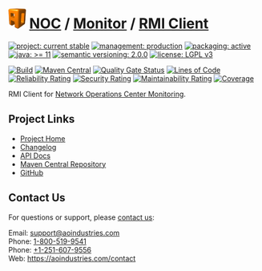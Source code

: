 # [<img src="ao-logo.png" alt="AO Logo" width="35" height="40">](https://github.com/ao-apps) [NOC](https://github.com/ao-apps/noc) / [Monitor](https://github.com/ao-apps/noc-monitor) / [RMI Client](https://github.com/ao-apps/noc-monitor-rmi-client)

[![project: current stable](https://aoindustries.com/ao-badges/project-current-stable.svg)](https://aoindustries.com/life-cycle#project-current-stable)
[![management: production](https://aoindustries.com/ao-badges/management-production.svg)](https://aoindustries.com/life-cycle#management-production)
[![packaging: active](https://aoindustries.com/ao-badges/packaging-active.svg)](https://aoindustries.com/life-cycle#packaging-active)  
[![java: &gt;= 11](https://aoindustries.com/ao-badges/java-11.svg)](https://docs.oracle.com/en/java/javase/11/)
[![semantic versioning: 2.0.0](https://aoindustries.com/ao-badges/semver-2.0.0.svg)](http://semver.org/spec/v2.0.0.html)
[![license: LGPL v3](https://aoindustries.com/ao-badges/license-lgpl-3.0.svg)](https://www.gnu.org/licenses/lgpl-3.0)

[![Build](https://github.com/ao-apps/noc-monitor-rmi-client/workflows/Build/badge.svg?branch=master)](https://github.com/ao-apps/noc-monitor-rmi-client/actions?query=workflow%3ABuild)
[![Maven Central](https://maven-badges.herokuapp.com/maven-central/com.aoindustries/noc-monitor-rmi-client/badge.svg)](https://maven-badges.herokuapp.com/maven-central/com.aoindustries/noc-monitor-rmi-client)
[![Quality Gate Status](https://sonarcloud.io/api/project_badges/measure?branch=master&project=com.aoapps.platform%3Anoc-monitor-rmi-client&metric=alert_status)](https://sonarcloud.io/dashboard?branch=master&id=com.aoapps.platform%3Anoc-monitor-rmi-client)
[![Lines of Code](https://sonarcloud.io/api/project_badges/measure?branch=master&project=com.aoapps.platform%3Anoc-monitor-rmi-client&metric=ncloc)](https://sonarcloud.io/component_measures?branch=master&id=com.aoapps.platform%3Anoc-monitor-rmi-client&metric=ncloc)  
[![Reliability Rating](https://sonarcloud.io/api/project_badges/measure?branch=master&project=com.aoapps.platform%3Anoc-monitor-rmi-client&metric=reliability_rating)](https://sonarcloud.io/component_measures?branch=master&id=com.aoapps.platform%3Anoc-monitor-rmi-client&metric=Reliability)
[![Security Rating](https://sonarcloud.io/api/project_badges/measure?branch=master&project=com.aoapps.platform%3Anoc-monitor-rmi-client&metric=security_rating)](https://sonarcloud.io/component_measures?branch=master&id=com.aoapps.platform%3Anoc-monitor-rmi-client&metric=Security)
[![Maintainability Rating](https://sonarcloud.io/api/project_badges/measure?branch=master&project=com.aoapps.platform%3Anoc-monitor-rmi-client&metric=sqale_rating)](https://sonarcloud.io/component_measures?branch=master&id=com.aoapps.platform%3Anoc-monitor-rmi-client&metric=Maintainability)
[![Coverage](https://sonarcloud.io/api/project_badges/measure?branch=master&project=com.aoapps.platform%3Anoc-monitor-rmi-client&metric=coverage)](https://sonarcloud.io/component_measures?branch=master&id=com.aoapps.platform%3Anoc-monitor-rmi-client&metric=Coverage)

RMI Client for [Network Operations Center Monitoring](https://github.com/ao-apps/noc-monitor).

## Project Links
* [Project Home](https://aoindustries.com/noc/monitor/rmi-client/)
* [Changelog](https://aoindustries.com/noc/monitor/rmi-client/changelog)
* [API Docs](https://aoindustries.com/noc/monitor/rmi-client/apidocs/)
* [Maven Central Repository](https://search.maven.org/artifact/com.aoindustries/noc-monitor-rmi-client)
* [GitHub](https://github.com/ao-apps/noc-monitor-rmi-client)

## Contact Us
For questions or support, please [contact us](https://aoindustries.com/contact):

Email: [support@aoindustries.com](mailto:support@aoindustries.com)  
Phone: [1-800-519-9541](tel:1-800-519-9541)  
Phone: [+1-251-607-9556](tel:+1-251-607-9556)  
Web: https://aoindustries.com/contact
